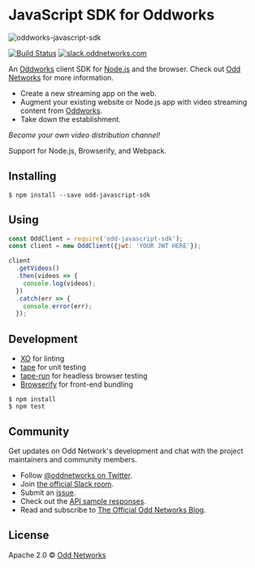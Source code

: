 # JavaScript SDK for Oddworks

![oddworks-javascript-sdk](https://cloud.githubusercontent.com/assets/483829/15481904/ef21b22a-20fa-11e6-862b-181d0a7e97cc.png)

[![Build Status](https://travis-ci.org/oddnetworks/odd-javascript-sdk.svg?branch=master)](https://travis-ci.org/oddnetworks/odd-javascript-sdk)
[![slack.oddnetworks.com](http://slack.oddnetworks.com/badge.svg)](http://slack.oddnetworks.com)

An [Oddworks](https://github.com/oddnetworks/oddworks) client SDK for [Node.js](http://nodejs.org) and the browser. Check out [Odd Networks](https://www.oddnetworks.com/) for more information.

* Create a new streaming app on the web.
* Augment your existing website or Node.js app with video streaming content from [Oddworks](https://github.com/oddnetworks/oddworks).
* Take down the establishment.

_Become your own video distribution channel!_

Support for Node.js, Browserify, and Webpack.

## Installing

```
$ npm install --save odd-javascript-sdk
```

## Using

```js
const OddClient = require('odd-javascript-sdk');
const client = new OddClient({jwt: 'YOUR JWT HERE'});

client
  .getVideos()
  .then(videos => {
    console.log(videos);
  })
  .catch(err => {
    console.error(err);
  });
```

## Development

- [XO](https://www.npmjs.com/package/xo) for linting
- [tape](https://www.npmjs.com/package/tape) for unit testing
- [tape-run](https://www.npmjs.com/package/tape-run) for headless browser testing
- [Browserify](https://www.npmjs.com/package/browserify) for front-end bundling

```
$ npm install
$ npm test
```

## Community

Get updates on Odd Network's development and chat with the project maintainers and community members.

* Follow [@oddnetworks on Twitter](https://twitter.com/OddNetworks).
* Join [the official Slack room](http://slack.oddnetworks.com/).
* Submit an [issue](https://github.com/oddnetworks/oddworks/issues).
* Check out the [API sample responses](https://www.oddnetworks.com/documentation/oddworks/).
* Read and subscribe to [The Official Odd Networks Blog](http://blog.oddnetworks.com/).

## License

Apache 2.0 © [Odd Networks](http://oddnetworks.com)

